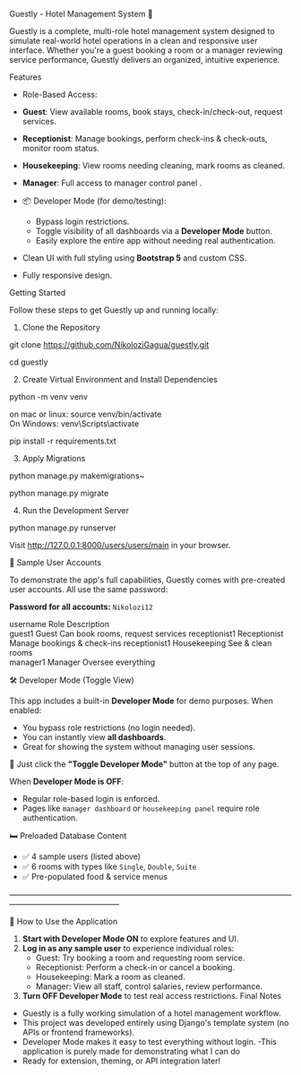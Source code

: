 Guestly - Hotel Management System 🏨

Guestly is a complete, multi-role hotel management system designed to simulate real-world hotel operations in a clean and responsive user interface. Whether you're a guest booking a room or a manager reviewing service performance, Guestly delivers an organized, intuitive experience.

Features

-  Role-Based Access:
  - **Guest**: View available rooms, book stays, check-in/check-out, request services.
  - **Receptionist**: Manage bookings, perform check-ins & check-outs, monitor room status.
  - **Housekeeping**: View rooms needing cleaning, mark rooms as cleaned.
  - **Manager**: Full access to manager control panel .

- 📦 Developer Mode (for demo/testing):
  - Bypass login restrictions.
  - Toggle visibility of all dashboards via a **Developer Mode** button.
  - Easily explore the entire app without needing real authentication.

-  Clean UI with full styling using **Bootstrap 5** and custom CSS.
-  Fully responsive design.



Getting Started

Follow these steps to get Guestly up and running locally:

1. Clone the Repository

git clone https://github.com/NikoloziGagua/guestly.git

cd guestly

2. Create Virtual Environment and Install Dependencies

python -m venv venv

on mac or linux: source venv/bin/activate   
On Windows: venv\Scripts\activate

pip install -r requirements.txt

3. Apply Migrations

python manage.py makemigrations~

python manage.py migrate

4. Run the Development Server

python manage.py runserver

Visit http://127.0.0.1:8000/users/users/main in your browser.





🧪 Sample User Accounts

To demonstrate the app's full capabilities, Guestly comes with pre-created user accounts. All use the same password:

**Password for all accounts:** `Nikolozi12`

username	Role         	Description               
guest1	Guest        	Can book rooms, request services
receptionist1	Receptionist	Manage bookings & check-ins
receptionist1	Housekeeping	See & clean rooms          
manager1	Manager      	Oversee everything

🛠 Developer Mode (Toggle View)

This app includes a built-in **Developer Mode** for demo purposes. When enabled:

- You bypass role restrictions (no login needed).
- You can instantly view **all dashboards**.
- Great for showing the system without managing user sessions.

🧪 Just click the **"Toggle Developer Mode"** button at the top of any page.

When **Developer Mode is OFF**:
- Regular role-based login is enforced.
- Pages like `manager dashboard` or `housekeeping panel` require role authentication.



🛏 Preloaded Database Content

- ✅ 4 sample users (listed above)
- ✅ 6 rooms with types like `Single`, `Double`, `Suite`
- ✅ Pre-populated food & service menus

——————————————————————————————————————————————————

💬 How to Use the Application

1. **Start with Developer Mode ON** to explore features and UI.
2. **Log in as any sample user** to experience individual roles:
   - Guest: Try booking a room and requesting room service.
   - Receptionist: Perform a check-in or cancel a booking.
   - Housekeeping: Mark a room as cleaned.
   - Manager: View all staff, control salaries, review performance.
3. **Turn OFF Developer Mode** to test real access restrictions.
Final Notes

- Guestly is a fully working simulation of a hotel management workflow.
- This project was developed entirely using Django's template system (no APIs or frontend frameworks).
- Developer Mode makes it easy to test everything without login.
-This application is purely made for demonstrating what I can do
- Ready for extension, theming, or API integration later!
